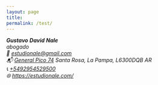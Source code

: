 ```yaml
---  
layout: page
title:
permalink: /test/
---  
```

<address><div class="vcard">
<!--img style="float: right; margin-left: 5px" src="https://estudionale.com/images/logo.svg" alt="Gustavo Nale" class="photo"/-->
        <span class="fn n">
        <span class="given-name"><strong>Gustavo</strong></span>
        <span class="additional-name"><strong>David</strong></span>
        <span class="family-name"><strong>Nale</strong></span>
        </span>
    <em>
        <div class="org">abogado</div>
    </em>📧 <a class="email" href="mailto:estudionale@gmail.com">estudionale@gmail.com</a>
    <div class="adr">
    <div class="street-address">📬 <a href="https://www.google.com.ar/maps/place/Estudio+Jur%C3%ADdico+Nale/@-36.6175027,-64.2961247,17z/data=!3m1!4b1!4m5!3m4!1s0x95c2cd08e24613a7:0x32b2c5e7a10f6320!8m2!3d-36.617507!4d-64.293936?hl=es" target="_blank" rel="noopener noreferrer">General Pico 74</a>
        <span class="locality">Santa Rosa</span>, 
        <span class="region">La Pampa</span>,
        <span class="postal-code">L6300DQB</span>
        <span class="country-name">AR</span></div>
    </div><div class="tel">📞 <a href="tel:+5492954529500">+5492954529500</a></div>
    <div class="url">🌐 <a href="https://estudionale.com/">https://estudionale.com/</a></div></div>
 </address>

